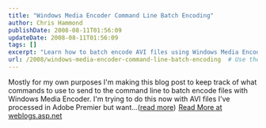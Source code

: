 ```yaml
---
title: "Windows Media Encoder Command Line Batch Encoding"
author: Chris Hammond
publishDate: 2008-08-11T01:56:09
updateDate: 2008-08-11T01:56:09
tags: []
excerpt: "Learn how to batch encode AVI files using Windows Media Encoder effectively. Check out this informative blog post for step-by-step commands. #WindowsMediaEncoder #BatchEncoding #AVIFiles"
url: /2008/windows-media-encoder-command-line-batch-encoding  # Use the generated URL with year
---
```

Mostly for my own purposes I'm making this blog post to keep track of what commands to use to send to the command line to batch encode files with Windows Media Encoder. I'm trying to do this now with AVI files I've processed in Adobe Premier but want...(<a href="https://weblogs.asp.net/christoc/archive/2008/08/11/windows-media-encoder-command-line-batch-encoding.aspx">read more</a>)<img src="https://weblogs.asp.net/aggbug.aspx?PostID=6503929" width="1" height="1"> <a href="https://weblogs.asp.net/christoc/archive/2008/08/11/windows-media-encoder-command-line-batch-encoding.aspx">Read More at weblogs.asp.net</a>


